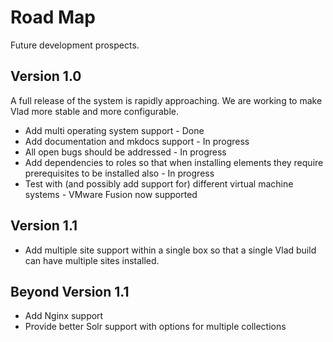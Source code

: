 <h1>Road Map</h1>

Future development prospects.

## Version 1.0

A full release of the system is rapidly approaching. We are working to make Vlad more stable and more configurable.

- Add multi operating system support - Done
- Add documentation and mkdocs support - In progress
- All open bugs should be addressed - In progress
- Add dependencies to roles so that when installing elements they require prerequisites to be installed also - In progress
- Test with (and possibly add support for) different virtual machine systems - VMware Fusion now supported

## Version 1.1

- Add multiple site support within a single box so that a single Vlad build can have multiple sites installed.

## Beyond Version 1.1

- Add Nginx support
- Provide better Solr support with options for multiple collections
